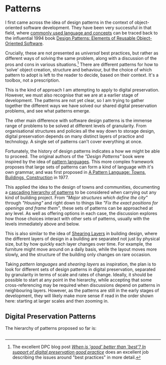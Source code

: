 # Patterns

I first came across the idea of design patterns in the context of object-oriented software development. They have been very successful in that field, where [commonly used language and concepts](https://en.wikipedia.org/wiki/Software_design_pattern) can be traced back to the influential 1994 book [Design Patterns: Elements of Reusable Object-Oriented Software](https://en.wikipedia.org/wiki/Design_Patterns).

Crucially, these are not presented as _universal_ best practices, but rather as different ways of solving the same problem, along with a discussion of the pros and cons in various situations.[^1]  There are different patterns for how to 'solve' object creation, structure and behaviour, but the choice of which pattern to adopt is left to the reader to decide, based on their context. It's a toolbox, not a prescription.

This is the kind of approach I am attempting to apply to digital preservation. However, we must also recognise that we are at a earlier stage of development. The patterns are not yet clear, so I am trying to gather together the different ways we have solved our shared digital preservation problems, and see what patterns emerge.

The other main difference with software design patterns is the immense range of problems to be solved at different levels of granularity. From organisational structures and policies all the way down to storage design, digital preservation depends on many distinct layers of practice and technology. A single set of patterns can't cover everything at once.

Fortunately, the history of design patterns indicates a how we might be able to proceed. The original authors of the  _"Design Patterns"_ book were inspired by the idea of [pattern languages](https://en.wikipedia.org/wiki/Pattern_language).  This more complex framework proposes that large sets of patterns can form a kind of language with it's own grammar, and was first proposed in [A Pattern Language: Towns, Buildings, Construction](https://en.wikipedia.org/wiki/A_Pattern_Language) in 1977.

This applied the idea to the design of towns and communities, documenting a [cascading hierarchy of patterns](https://web.archive.org/web/20220319012035/http://www.patternlanguage.com/labyrinth/apl-tour2.html) to be considered when carrying out any kind of building project.  From _"Major structures which define the city"_ through _"Housing"_ and right down to things like _"Fix the exact positions for openings and frame them"_, these sets of patterns can be approached at any level.  As well as offering options in each case, the discussion explores how those choices interact with other sets of patterns, usually with the levels immediately above and below.

This is also similar to the idea of [Shearing Layers](https://en.wikipedia.org/wiki/Shearing_layers) in building design, where the different layers of design in a building are separated not just by physical size, but by how quickly each layer changes over time.  For example, the furniture might move around on a daily basis, while the layout moves more slowly, and the structure of the building only changes on rare occasion.

Taking _pattern languages_ and _shearing layers_ as inspiration, the plan is to look for different sets of design patterns in digital preservation, separated by granularity in terms of scale and rates of change. Ideally, it should be possible to start at any point in the hierarchy, while accepting that some cross-referencing may be required when discussions depend on patterns in neighbouring layers. However, as the patterns are still in the early stages of development, they will likely make more sense if read in the order shown here: starting at larger scales and then zooming in.


## Digital Preservation Patterns

The hierarchy of patterns proposed so far is:

```{tableofcontents}
```


[^1]: The excellent DPC blog post [_When is 'good' better than 'best'? In support of digital preservation good practice_](https://www.dpconline.org/blog/when-is-good-better-than-best-in-support-of-digital-preservation-good-practice) does an excellent job describing the issues around "best practices" in more detail.